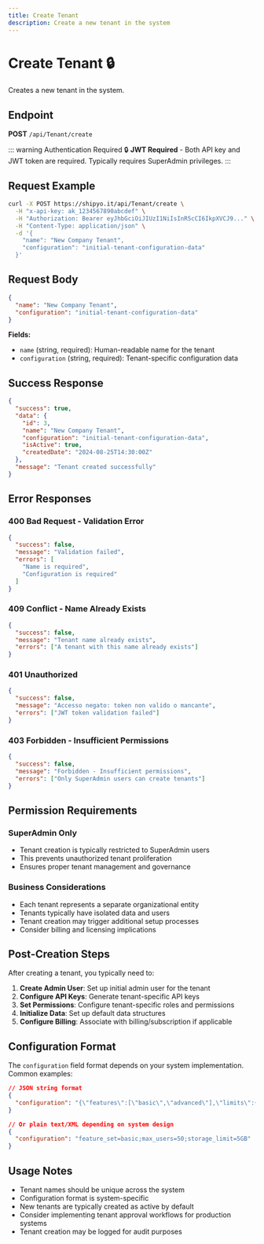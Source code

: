 ```yaml
---
title: Create Tenant
description: Create a new tenant in the system
---
```


# Create Tenant 🔒

Creates a new tenant in the system.

## Endpoint
**POST** `/api/Tenant/create`

<HeaderBadge 
  type="jwt" 
  icon="🔒" 
  label="JWT Required"
  :headers="['x-api-key: <your-api-key>', 'Authorization: Bearer <jwt-token>', 'Content-Type: application/json']"
/>

::: warning Authentication Required
🔒 **JWT Required** - Both API key and JWT token are required. Typically requires SuperAdmin privileges.
:::

## Request Example
```bash
curl -X POST https://shipyo.it/api/Tenant/create \
  -H "x-api-key: ak_1234567890abcdef" \
  -H "Authorization: Bearer eyJhbGciOiJIUzI1NiIsInR5cCI6IkpXVCJ9..." \
  -H "Content-Type: application/json" \
  -d '{
    "name": "New Company Tenant",
    "configuration": "initial-tenant-configuration-data"
  }'
```

## Request Body
```json
{
  "name": "New Company Tenant",
  "configuration": "initial-tenant-configuration-data"
}
```

**Fields:**
- `name` (string, required): Human-readable name for the tenant
- `configuration` (string, required): Tenant-specific configuration data

## Success Response
```json
{
  "success": true,
  "data": {
    "id": 3,
    "name": "New Company Tenant",
    "configuration": "initial-tenant-configuration-data",
    "isActive": true,
    "createdDate": "2024-08-25T14:30:00Z"
  },
  "message": "Tenant created successfully"
}
```

## Error Responses

### 400 Bad Request - Validation Error
```json
{
  "success": false,
  "message": "Validation failed",
  "errors": [
    "Name is required",
    "Configuration is required"
  ]
}
```

### 409 Conflict - Name Already Exists
```json
{
  "success": false,
  "message": "Tenant name already exists",
  "errors": ["A tenant with this name already exists"]
}
```

### 401 Unauthorized
```json
{
  "success": false,
  "message": "Accesso negato: token non valido o mancante",
  "errors": ["JWT token validation failed"]
}
```

### 403 Forbidden - Insufficient Permissions
```json
{
  "success": false,
  "message": "Forbidden - Insufficient permissions",
  "errors": ["Only SuperAdmin users can create tenants"]
}
```

## Permission Requirements

### SuperAdmin Only
- Tenant creation is typically restricted to SuperAdmin users
- This prevents unauthorized tenant proliferation
- Ensures proper tenant management and governance

### Business Considerations
- Each tenant represents a separate organizational entity
- Tenants typically have isolated data and users
- Tenant creation may trigger additional setup processes
- Consider billing and licensing implications

## Post-Creation Steps

After creating a tenant, you typically need to:

1. **Create Admin User**: Set up initial admin user for the tenant
2. **Configure API Keys**: Generate tenant-specific API keys  
3. **Set Permissions**: Configure tenant-specific roles and permissions
4. **Initialize Data**: Set up default data structures
5. **Configure Billing**: Associate with billing/subscription if applicable

## Configuration Format

The `configuration` field format depends on your system implementation. Common examples:

```json
// JSON string format
{
  "configuration": "{\"features\":[\"basic\",\"advanced\"],\"limits\":{\"users\":50,\"storage\":\"5GB\"}}"
}

// Or plain text/XML depending on system design
{
  "configuration": "feature_set=basic;max_users=50;storage_limit=5GB"
}
```

## Usage Notes

- Tenant names should be unique across the system
- Configuration format is system-specific
- New tenants are typically created as active by default
- Consider implementing tenant approval workflows for production systems
- Tenant creation may be logged for audit purposes
